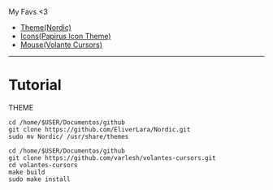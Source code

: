 My Favs <3
- [Theme(Nordic)](https://github.com/EliverLara/Nordic)
- [Icons(Papirus Icon Theme)](https://archlinux.org/packages/community/any/papirus-icon-theme/)
- [Mouse(Volante Cursors)](https://github.com/varlesh/volantes-cursors)

---
# Tutorial
THEME
```
cd /home/$USER/Documentos/github
git clone https://github.com/EliverLara/Nordic.git
sudo mv Nordic/ /usr/share/themes
``` 
``` 
cd /home/$USER/Documentos/github
git clone https://github.com/varlesh/volantes-cursors.git
cd volantes-cursors
make build
sudo make install
```
